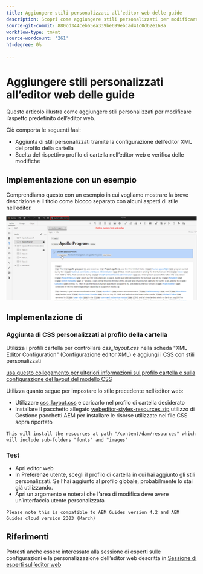 ```yaml
---
title: Aggiungere stili personalizzati all’editor web delle guide
description: Scopri come aggiungere stili personalizzati per modificare l’aspetto dell’editor web Guide.
source-git-commit: 880cd344ceb65ea339be699ebcad41c0d62e168a
workflow-type: tm+mt
source-wordcount: '261'
ht-degree: 0%

---
```


# Aggiungere stili personalizzati all’editor web delle guide

Questo articolo illustra come aggiungere stili personalizzati per modificare l’aspetto predefinito dell’editor web.

Ciò comporta le seguenti fasi:
- Aggiunta di stili personalizzati tramite la configurazione dell’editor XML del profilo della cartella
- Scelta del rispettivo profilo di cartella nell’editor web e verifica delle modifiche


## Implementazione con un esempio

Comprendiamo questo con un esempio in cui vogliamo mostrare la breve descrizione e il titolo come blocco separato con alcuni aspetti di stile nell’editor.

![Anteprima dell’editor web con stili personalizzati](../../../assets/authoring/webeditor-customstyles-preview.png)


## Implementazione di


### Aggiunta di CSS personalizzati al profilo della cartella

Utilizza i profili cartella per controllare *css_layout.css* nella scheda &quot;XML Editor Configuration&quot; (Configurazione editor XML) e aggiungi i CSS con stili personalizzati

[usa questo collegamento per ulteriori informazioni sul profilo cartella e sulla configurazione del layout del modello CSS](https://experienceleague.adobe.com/docs/experience-manager-guides-learn/videos/advanced-user-guide/editor-configuration.html?lang=en#customize-the-css-template-layout)

Utilizza quanto segue per impostare lo stile precedente nell’editor web:
- Utilizzare [css_layout.css](../../../assets/authoring/webeditor-customstyles-css_layout.css) e caricarlo nel profilo di cartella desiderato
- Installare il pacchetto allegato [webeditor-styles-resources.zip](../../../assets/authoring/webeditor-styles-resources.zip) utilizzo di Gestione pacchetti AEM per installare le risorse utilizzate nel file CSS sopra riportato

```
This will install the resources at path "/content/dam/resources" which will include sub-folders "fonts" and "images"
```


### Test

- Apri editor web
- In Preferenze utente, scegli il profilo di cartella in cui hai aggiunto gli stili personalizzati. Se l’hai aggiunto al profilo globale, probabilmente lo stai già utilizzando.
- Apri un argomento e noterai che l’area di modifica deve avere un’interfaccia utente personalizzata

```
Please note this is compatible to AEM Guides version 4.2 and AEM Guides cloud version 2303 (March)
```


## Riferimenti

Potresti anche essere interessato alla sessione di esperti sulle configurazioni e la personalizzazione dell’editor web descritta in [Sessione di esperti sull’editor web](https://experienceleague.adobe.com/docs/experience-manager-guides-learn/tutorials/knowledge-base/expert-session/webbased-authoring-jan2023.html?lang=en)
